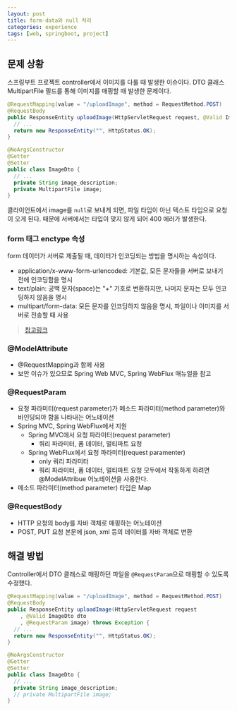 ```yaml
---
layout: post
title: form-data와 null 처리 
categories: experience
tags: [web, springboot, project]
---
```



## 문제 상황

스프링부트 프로젝트 controller에서 이미지를 다룰 때 발생한 이슈이다. DTO 클래스 MultipartFile 필드를 통해 이미지를 매핑할 때 발생한 문제이다.

```java
@RequestMapping(value = "/uploadImage", method = RequestMethod.POST)
@RequestBody
public ResponseEntity uploadImage(HttpServletRequest request, @Valid ImageDto dto) throws Exception {
  // ...
  return new ResponseEntity("", HttpStatus.OK);
}
```

```java
@NoArgsConstructor
@Getter
@Setter
public class ImageDto {
  // ...
  private String image_description;
  private MultipartFile image;
}
```

클라이언트에서 image를 `null`로 보내게 되면, 파일 타입이 아닌 텍스트 타입으로 요청이 오게 된다. 때문에 서버에서는 타입이 맞지 않게 되어 400 에러가 발생한다.

### form 태그 enctype 속성

form 데이터가 서버로 제출될 때, 데이터가 인코딩되는 방법을 명시하는 속성이다.

- application/x-www-form-urlencoded: 기본값, 모든 문자들을 서버로 보내기 전에 인코딩함을 명시
- text/plain: 공백 문자(space)는 "+" 기호로 변환하지만, 나머지 문자는 모두 인코딩하지 않음을 명시
- multipart/form-data: 모든 문자를 인코딩하지 않음을 명시, 파일이나 이미지를 서버로 전송할 때 사용

> [참고링크](http://www.tcpschool.com/html-tag-attrs/form-enctype)

### @ModelAttribute

- @RequestMapping과 함께 사용
- 보안 이슈가 있으므로 Spring Web MVC, Spring WebFlux 매뉴얼을 참고

### @RequestParam

- 요청 파라미터(request parameter)가 메소드 파라미터(method parameter)와 바인딩되야 함을 나타내는 어노테이션
- Spring MVC, Spring WebFlux에서 지원 
  - Spring MVC에서 요청 파라미터(request parameter)
    - 쿼리 파라미터, 폼 데이터, 멀티파트 요청
  - Spring WebFlux에서 요청 파라미터(request paramenter)
    - only 쿼리 파라미터
    - 쿼리 파라미터, 폼 데이터, 멀티파트 요청 모두에서 작동하게 하려면 @ModelAttribue 어노테이션을 사용한다.
- 메소드 파라미터(method parameter) 타입은 Map

### @RequestBody

- HTTP 요청의 body를 자바 객체로 매핑하는 어노테이션
- POST, PUT 요청 본문에 json, xml 등의 데이터를 자바 객체로 변환

## 해결 방법 

Controller에서 DTO 클래스로 매핑하던 파일을 `@RequestParam`으로 매핑할 수 있도록 수정했다.

```java
@RequestMapping(value = "/uploadImage", method = RequestMethod.POST)
@RequestBody
public ResponseEntity uploadImage(HttpServletRequest request
    , @Valid ImageDto dto
    , @RequestParam image) throws Exception {
  // ...
  return new ResponseEntity("", HttpStatus.OK);
}
```

```java
@NoArgsConstructor
@Getter
@Setter
public class ImageDto {
  // ...
  private String image_description;
  // private MultipartFile image;
}
```
